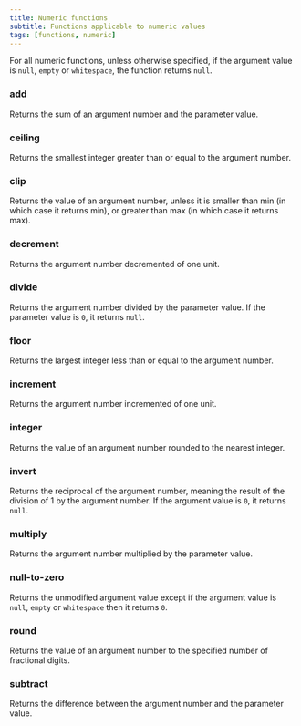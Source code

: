 ```yaml
---
title: Numeric functions
subtitle: Functions applicable to numeric values
tags: [functions, numeric]
---
```


For all numeric functions, unless otherwise specified, if the argument value is `null`, `empty` or `whitespace`, the function returns `null`.

<!-- START AUTO-GENERATED -->
### add

Returns the sum of an argument number and the parameter value.

### ceiling

Returns the smallest integer greater than or equal to the argument number.

### clip

Returns the value of an argument number, unless it is smaller than min (in which case it returns min), or greater than max (in which case it returns max).

### decrement

Returns the argument number decremented of one unit.

### divide

Returns the argument number divided by the parameter value. If the parameter value is `0`, it returns `null`.

### floor

Returns the largest integer less than or equal to the argument number.

### increment

Returns the argument number incremented of one unit.

### integer

Returns the value of an argument number rounded to the nearest integer.

### invert

Returns the reciprocal of the argument number, meaning the result of the division of 1 by the argument number. If the argument value is `0`, it returns `null`.

### multiply

Returns the argument number multiplied by the parameter value.

### null-to-zero

Returns the unmodified argument value except if the argument value is `null`, `empty` or `whitespace` then it returns `0`.

### round

Returns the value of an argument number to the specified number of fractional digits.

### subtract

Returns the difference between the argument number and the parameter value.

<!-- END AUTO-GENERATED -->
